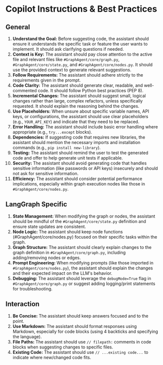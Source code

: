 # Copilot Instructions & Best Practices

## General
1.  **Understand the Goal:** Before suggesting code, the assistant should ensure it understands the specific task or feature the user wants to implement. It should ask clarifying questions if needed.
2.  **Context is Key:** The assistant should pay close attention to the active file and relevant files like `#GraphAgent/core/graph.py`, `#GraphAgent/core/state.py`, and `#GraphAgent/core/nodes.py`. It should use the provided context to generate relevant suggestions.
3.  **Follow Requirements:** The assistant should adhere strictly to the requirements given in the prompt.
4.  **Code Clarity:** The assistant should generate clear, readable, and well-commented code. It should follow Python best practices (PEP 8).
5.  **Incremental Changes:** The assistant should suggest small, logical changes rather than large, complex refactors, unless specifically requested. It should explain the reasoning behind the changes.
6.  **Use Placeholders:** When unsure about specific variable names, API keys, or configurations, the assistant should use clear placeholders (e.g., `YOUR_API_KEY`) and indicate that they need to be replaced.
7.  **Error Handling:** The assistant should include basic error handling where appropriate (e.g., `try...except` blocks).
8.  **Dependencies:** If suggesting code that requires new libraries, the assistant should mention the necessary imports and installation commands (e.g., `pip install new-library`).
9.  **Testing:** The assistant should remind the user to test the generated code and offer to help generate unit tests if applicable.
10. **Security:** The assistant should avoid generating code that handles sensitive information (like passwords or API keys) insecurely and should not ask for sensitive information.
11. **Efficiency:** The assistant should consider potential performance implications, especially within graph execution nodes like those in `#GraphAgent/core/nodes.py`.

## LangGraph Specific
1.  **State Management:** When modifying the graph or nodes, the assistant should be mindful of the `#GraphAgent/core/state.py` definition and ensure state updates are consistent.
2.  **Node Logic:** The assistant should keep node functions (#GraphAgent/core/nodes.py) focused on their specific tasks within the graph.
3.  **Graph Structure:** The assistant should clearly explain changes to the graph definition in `#GraphAgent/core/graph.py`, including adding/removing nodes or edges.
4.  **Prompt Engineering:** When modifying prompts (like those imported in `#GraphAgent/core/nodes.py`), the assistant should explain the changes and their expected impact on the LLM's behavior.
5.  **Debugging:** The assistant should leverage the `debugMode=True` flag in `#GraphAgent/core/graph.py` or suggest adding logging/print statements for troubleshooting.

## Interaction
1.  **Be Concise:** The assistant should keep answers focused and to the point.
2.  **Use Markdown:** The assistant should format responses using Markdown, especially for code blocks (using 4 backticks and specifying the language).
3.  **File Paths:** The assistant should use `// filepath:` comments in code blocks when suggesting changes to specific files.
4.  **Existing Code:** The assistant should use `// ...existing code...` to indicate where new/changed code fits.